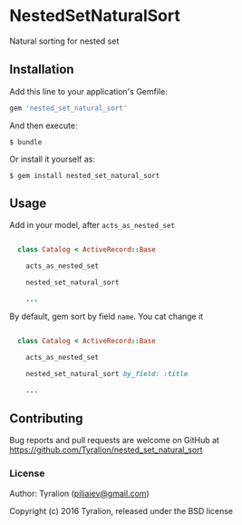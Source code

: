 # NestedSetNaturalSort

Natural sorting for nested set

## Installation

Add this line to your application's Gemfile:

```ruby
gem 'nested_set_natural_sort'
```

And then execute:

    $ bundle

Or install it yourself as:

    $ gem install nested_set_natural_sort

## Usage

Add in your model, after `acts_as_nested_set`

```ruby

  class Catalog < ActiveRecord::Base

    acts_as_nested_set

    nested_set_natural_sort

    ...

```

By default, gem sort by field `name`. You cat change it

```ruby

  class Catalog < ActiveRecord::Base

    acts_as_nested_set

    nested_set_natural_sort by_field: :title

    ...

```

## Contributing

Bug reports and pull requests are welcome on GitHub at https://github.com/Tyralion/nested_set_natural_sort

### License

Author: Tyralion (piliaiev@gmail.com)

Copyright (c) 2016 Tyralion, released under the BSD license

